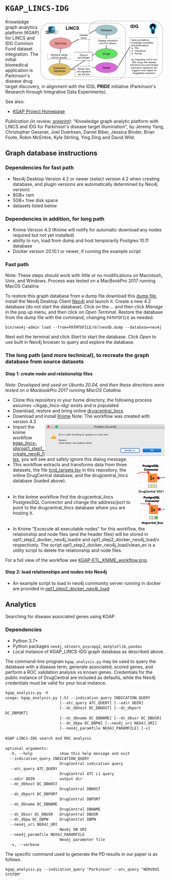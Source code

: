 # `KGAP_LINCS-IDG`

<img align="right" height="200" src="doc/images/LINCS-IDG_Integration.png">

Knowledge graph analytics platform (KGAP) for LINCS and IDG Common Fund dataset integration.
The initial biomedical application is Parkinson's disease drug target discovery, in alignment
with the IDSL __PRIDE__ initiative (Parkinson's Research through Integrative Data Experiments).

See also:

* [KGAP Project Homepage](https://cheminfov.informatics.indiana.edu/projects/kgap/)

_Publication  (in review; [preprint](https://www.biorxiv.org/content/10.1101/2020.12.30.424881v2))_: "Knowledge graph analytic platform with LINCS and IDG for Parkinson's disease target illumination", by Jeremy Yang, Christopher Gessner, Joel Duerksen, Daniel Biber, Jessica Binder, Brian Foote, Robin McEntire, Kyle Stirling, Ying Ding and David Wild.


## Graph database instructions

### Dependencies for fast path
- Neo4j Desktop Version 4.2 or newer (select version 4.2 when creating database, and plugin versions are automatically determined by Neo4j version)
- 8GB+ ram
- 5GB+ free disk space
- datasets listed below

### Dependencies in addition, for long path
- Knime Version 4.3 (Knime will notify for automatic download any nodes required but not yet installed)
- ability to run, load from dump and host temporarily Postgres 10.11 database
- Docker version 20.10.1 or newer, if running the example script

### Fast path
Note: These steps should work with little or no modifications on Macintosh, Unix, and Windows. Process was tested on a MacBookPro 2017 running MacOS Catalina

To restore this graph database from a dump file download this [dump file](https://cheminfov.informatics.indiana.edu/projects/kgap/data/dclneodb.dump),
install the Neo4j Desktop Client [Neo4j](https://neo4j.com/) and launch it. Create a new 4.2 database (do not start the database).  Click on the *...* and then click *Manage* in the pop up menu, and then click on *Open Terminal*. Restore the database from the dump file with the command, changing `PATHTOFILE` as needed.

```
bin/neo4j-admin load --from=PATHTOFILE/dclneodb.dump --database=neo4j
```

Next exit the terminal and click *Start* to start the database. Click *Open* to use built in Neo4j browser to query and explore the database.

### The long path (and more technical), to recreate the graph database from source datasets
#### Step 1: create node and relationship files

_Note: Developed and used on Ubuntu 20.04, and then these directions were tested on a MacbookPro 2017 running MacOS Catalina._

- Clone this repository in your home directory, the following process assumes ~/kgap_lincs-idg/ exists and is populated
- Download, restore and bring online [drugcentral_lincs](https://cheminfov.informatics.indiana.edu/projects/kgap/data/drugcentral_lincs.pgdump)
- Download and install [Knime](https://www.knime.com/) Note: The workflow was created with version 4.3
- <img align="right" height="100" src="doc/images/knime-workflow-load-message.png">Import the knime workflow [kgap_lincs-idg/opt1_step1_create_neo4j_files](opt1_step1_create_neo4j_input_files/drugcentral_lincs_etl2neo4jfiles.knwf), you will see and safely ignore this dialog message.<BR clear="right">
- <img align="right" src="doc/images/DrugCentral%202021.png">This workflow extracts and transforms data from three datasets, the file [tcrd_targets.tsv](opt1_step1_create_neo4j_input_files/tcrd_targets.tsv) in this repository, the online DrugCentral database, and the drugcentral_lincs database (loaded above).<br clear="right">
- <img align="right" src="doc/images/drugcentral_lincs-PostgresSQLConnctor.png">In the knime workflow find the drugcentral_lincs PostgresSQL Connector and change the address/port to point to the drugcentral_lincs database where you are hosting it.<br clear="right">
- In Knime "Excecute all executable nodes" for this workflow, the relationship and node files (and the header files) will be stored in opt1_step2_docker_neo4j_load/e and opt1_step2_docker_neo4j_load/v respectively.  The script opt1_step2_docker_neo4j_load/clean_ev is a utility script to delete the relationship and node files.

For a full view of the workflow see [KGAP-ETL_KNIME_workflow.png](doc/images/KGAP-ETL_KNIME_workflow.png).

#### Step 2: load relationships and nodes into Neo4j
  - An example script to load in neo4j community server running in docker are provided in [opt1_step2_docker_neo4j_load](opt1_step2_docker_neo4j_load)

## Analytics

Searching for disease associated genes using KGAP.

### Dependencies

- Python 3.7+
- Python packages `neo4j`, `sklearn`, `psycopg2`, `matplotlib`, `pandas`
- Local instance of KGAP_LINCS-IDG graph database as described above.

The command-line program `kgap_analysis.py` may be used to query the database with a disease term, generate associated, scored genes, and perform a ROC validation analysis vs known genes. Credentials
for the public instance of DrugCentral are included as defaults, while the Neo4j credentials
must be valid for your local instance.

```
kgap_analysis.py -h
usage: kgap_analysis.py [-h] --indication_query INDICATION_QUERY
                        [--atc_query ATC_QUERY] [--odir ODIR]
                        [--dc_dbhost DC_DBHOST] [--dc_dbport DC_DBPORT]
                        [--dc_dbname DC_DBNAME] [--dc_dbusr DC_DBUSR]
                        [--dc_dbpw DC_DBPW] [--neo4j_uri NEO4J_URI]
                        [--neo4j_paramfile NEO4J_PARAMFILE] [-v]

KGAP LINCS-IDG search and ROC analysis

optional arguments:
  -h, --help            show this help message and exit
  --indication_query INDICATION_QUERY
                        DrugCentral indication query
  --atc_query ATC_QUERY
                        DrugCentral ATC L1 query
  --odir ODIR           output dir
  --dc_dbhost DC_DBHOST
                        DrugCentral DBHOST
  --dc_dbport DC_DBPORT
                        DrugCentral DBPORT
  --dc_dbname DC_DBNAME
                        DrugCentral DBNAME
  --dc_dbusr DC_DBUSR   DrugCentral DBUSR
  --dc_dbpw DC_DBPW     DrugCentral DBPW
  --neo4j_uri NEO4J_URI
                        Neo4j DB URI
  --neo4j_paramfile NEO4J_PARAMFILE
                        Neo4j parameter file
  -v, --verbose
```

The specific command used to generate the PD results in our paper is as follows.

```
kgap_analysis.py --indication_query "Parkinson" --atc_query "NERVOUS SYSTEM"
```

